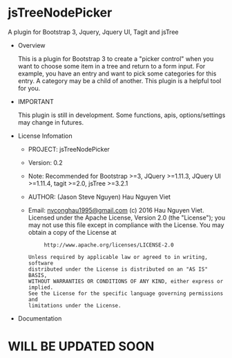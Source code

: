 # jsTreeNodePicker
A plugin for Bootstrap 3, Jquery, Jquery UI, Tagit and jsTree

* Overview

  This is a plugin for Bootstrap 3 to create a "picker control" when you want to choose some item in a tree and return to a form input. 
  For example, you have an entry and want to pick some categories for this entry. A category may be a child of another. This plugin is a helpful tool for you.

* IMPORTANT

  This plugin is still in development. Some functions, apis, options/settings may change in futures.

* License Infomation

  + PROJECT: jsTreeNodePicker
  + Version: 0.2
  + Note:    Recommended for Bootstrap >=3, JQuery >=1.11.3, JQuery UI >=1.11.4, tagit >=2.0, jsTree >=3.2.1
  + AUTHOR:  (Jason Steve Nguyen) Hau Nguyen Viet
  + Email:   nvconghau1995@gmail.com
  (c) 2016 Hau Nguyen Viet.
        Licensed under the Apache License, Version 2.0 (the "License");
        you may not use this file except in compliance with the License.
        You may obtain a copy of the License at

             http://www.apache.org/licenses/LICENSE-2.0

        Unless required by applicable law or agreed to in writing, software
        distributed under the License is distributed on an "AS IS" BASIS,
        WITHOUT WARRANTIES OR CONDITIONS OF ANY KIND, either express or implied.
        See the License for the specific language governing permissions and
        limitations under the License.

* Documentation
# WILL BE UPDATED SOON
